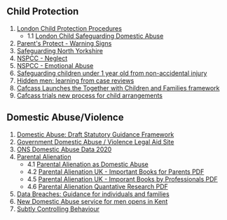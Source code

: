 ## Child Protection
1. [London Child Protection Procedures](https://www.londoncp.co.uk/index.html#)
    - 1.1 [London Child Safeguarding Domestic Abuse](https://www.londoncp.co.uk/sg_ch_dom_abuse.html#)
2. [Parent's Protect - Warning Signs](https://www.parentsprotect.co.uk/warning-signs-in-children-and-adults.htm)
3. [Safeguarding North Yorkshire](https://cyps.northyorks.gov.uk/safeguarding)
4. [NSPCC - Neglect](https://www.nspcc.org.uk/what-is-child-abuse/types-of-abuse/neglect/)
5. [NSPCC - Emotional Abuse](https://www.nspcc.org.uk/what-is-child-abuse/types-of-abuse/emotional-abuse/)
5. [Safeguarding children under 1 year old from non-accidental injury](https://www.gov.uk/government/publications/safeguarding-children-under-1-year-old-from-non-accidental-injury)
6. [Hidden men: learning from case reviews](https://learning.nspcc.org.uk/media/1341/learning-from-case-reviews_hidden-men.pdf)
7. [Cafcass Launches the Together with Children and Families framework](https://www.cafcass.gov.uk/2021/09/06/cafcass-launches-the-together-with-children-and-families-framework/)
8. [Cafcass trials new process for child arrangements](https://www.cafcass.gov.uk/2022/03/08/cafcass-trials-new-process-for-child-arrangements/)

## Domestic Abuse/Violence <a name="#domesticabuse"></a>
1. [Domestic Abuse: Draft Statutory Guidance Framework](https://www.gov.uk/government/consultations/domestic-abuse-act-statutory-guidance/domestic-abuse-draft-statutory-guidance-framework#annex-a--support-available-for-victims)
2. [Government Domestic Abuse / Violence Legal Aid Site](https://www.gov.uk/legal-aid/domestic-abuse-or-violence)
3. [ONS Domestic Abuse Data 2020](https://www.ons.gov.uk/peoplepopulationandcommunity/crimeandjustice/bulletins/domesticabuseinenglandandwalesoverview/november2020#:~:text=According%20to%20the%20Crime%20Survey,last%20year%20(Figure%201).&text=The%20remaining%2059%25%20(758%2C941),as%20domestic%20abuse-related%20crimes)
4. [Parental Alienation](https://parentalalienationuk.info)
    - 4.1 [Parental Alienation as Domestic Abuse](https://parentalalienationuk.info/domestic-abuse/)
    - 4.2 [Parental Alienation UK - Important Books for Parents PDF](https://parentalalienationuk.info/wp-content/uploads/2021/01/Important-Books-for-Parents-2020-09-19.pdf)
    - 4.5 [Parental Alienation UK - Imporant Books by Professionals PDF](https://parentalalienationuk.info/wp-content/uploads/2021/01/Important-Books-by-Professionals-2021-01-02.pdf)
    - 4.6 [Parental Alienation Quantative Research PDF](https://parentalalienationuk.info/wp-content/uploads/2021/01/PA-Quantitative-Research-2021-01-20.pdf)
5. [Data Breaches: Guidance for individuals and families](https://www.ncsc.gov.uk/guidance/data-breaches)
6. [New Domestic Abuse service for men opens in Kent](https://www.charitytoday.co.uk/new-domestic-abuse-service-for-men-opens-in-kent/)
7. [Subtly Controlling Behaviour](https://www.abuseandrelationships.org/Content/Behaviors/subtle_control.html)